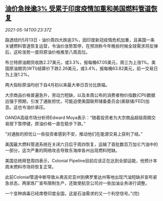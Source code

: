 <!--1620952262000-->
[油价急挫逾3% 受累于印度疫情加重和美国燃料管道恢复](https://cn.reuters.com/article/oil-close-0513-thur-idCNKBS2CV00M)
------

<div><i>2021-05-14T00:23:37Z</i></div><p>路透纽约5月13日 - 油价周四大跌逾3%，因印度新冠疫情危机加重，且美国一条关键燃料管道恢复运营，令油价涨势暂停，在预测称今年晚些时候全球需求将反弹后，这轮涨势一度将原油价格推至八周高位。</p><p>布兰特原油期货收跌2.27美元，或3.3%，报每桶67.05美元，周三为上涨1%。美国原油期货(WTI)结算价下跌2.26美元，或3.4%，报每桶63.82美元，前一交易日为上涨1.2%。</p><p>两大指标原油均创下自4月初以来最大单日百分比跌幅。</p><p>大宗商品价格普遍急升，劳动力短缺，以及本周公布的消费者物价指数(CPI)数据远强于预期，引发了通胀担忧，可能迫使美国联邦储备委员会(美联储/FED)加息。这也令油价承压。</p><p>OANDA高级市场分析师Edward Moya表示：“随着投资者为大宗商品超级周期交易按下暂停键，原油价格一直在稳步下跌。”</p><p>“对通胀的担忧让一些投资者感到不安，推动他们在能源交易上获利了结。”</p><p>美国最大燃料管道系统在关闭六日后于周四恢复，运输了首批数百万加仑汽油中的一部分，这次严重的网络攻击导致东海岸各州出现燃料短缺。</p><p>美国总统拜登周四表示，Colonial Pipeline目前应该正在达到全部运能，他预计本周末燃料市场将恢复正常。</p><p>此前Colonial管道中断导致从弗吉尼亚州到佛罗里达州等地出现汽油短缺并宣布紧急状态，两家炼厂宣布限制生产，还致使航空公司对一些加油业务进行调整。</p><p>一个变种病毒已经席卷印度全国，这是石油需求的又一个利空信号。”(完)</p>
